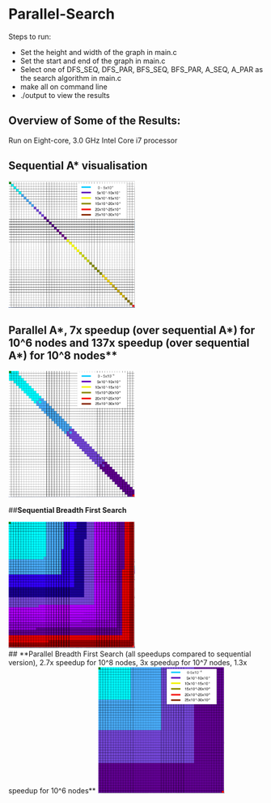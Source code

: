 # Parallel-Search

Steps to run:
- Set the height and width of the graph in main.c 
- Set the start and end of the graph in main.c 
- Select one of DFS_SEQ, DFS_PAR, BFS_SEQ, BFS_PAR, A_SEQ, A_PAR as the search algorithm in main.c 
- make all on command line 
- ./output to view the results 

## Overview of Some of the Results:
Run on Eight-core, 3.0 GHz Intel Core i7 processor<br/>
## Sequential A* visualisation



<img src="https://github.com/ishaan-jaff/Parallel-Search/blob/master/visualisation_code/Screen%20Shot%202020-05-01%20at%203.13.20%20PM.png" width="250" height="250">

## Parallel A*, 7x speedup (over sequential A*) for 10^6 nodes and 137x speedup (over sequential A*) for 10^8 nodes**
<img src="https://github.com/ishaan-jaff/Parallel-Search/blob/master/visualisation_code/Screen%20Shot%202020-05-01%20at%201.39.55%20PM.png" width="250" height="250">
<br/>




##**Sequential Breadth First Search**




<img src="https://github.com/ishaan-jaff/Parallel-Search/blob/master/visualisation_code/Screen%20Shot%202020-05-01%20at%202.57.19%20PM.png" width="250" height="250">
<br/>
## **Parallel Breadth First Search (all speedups compared to sequential version), 2.7x speedup for 10^8 nodes, 3x speedup for 10^7 nodes, 1.3x speedup for 10^6 nodes**




<img src="https://github.com/ishaan-jaff/Parallel-Search/blob/master/visualisation_code/Screen%20Shot%202020-05-01%20at%201.44.22%20PM.png" width="250" height="250">
<br/>



